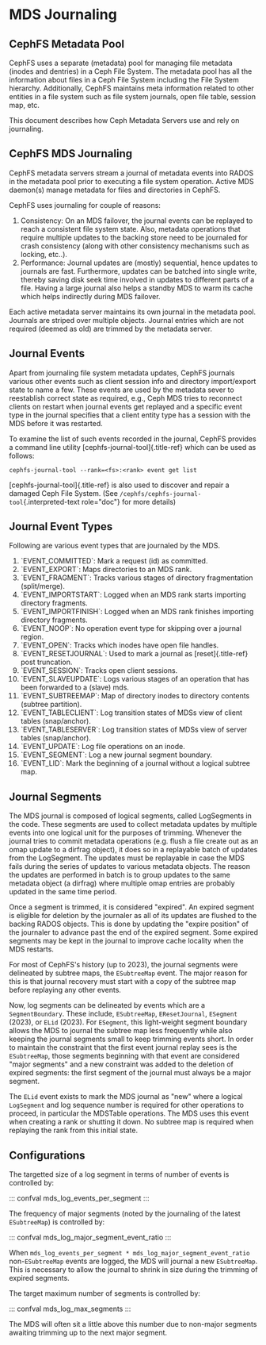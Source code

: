 # MDS Journaling

## CephFS Metadata Pool

CephFS uses a separate (metadata) pool for managing file metadata
(inodes and dentries) in a Ceph File System. The metadata pool has all
the information about files in a Ceph File System including the File
System hierarchy. Additionally, CephFS maintains meta information
related to other entities in a file system such as file system journals,
open file table, session map, etc.

This document describes how Ceph Metadata Servers use and rely on
journaling.

## CephFS MDS Journaling

CephFS metadata servers stream a journal of metadata events into RADOS
in the metadata pool prior to executing a file system operation. Active
MDS daemon(s) manage metadata for files and directories in CephFS.

CephFS uses journaling for couple of reasons:

1.  Consistency: On an MDS failover, the journal events can be replayed
    to reach a consistent file system state. Also, metadata operations
    that require multiple updates to the backing store need to be
    journaled for crash consistency (along with other consistency
    mechanisms such as locking, etc..).
2.  Performance: Journal updates are (mostly) sequential, hence updates
    to journals are fast. Furthermore, updates can be batched into
    single write, thereby saving disk seek time involved in updates to
    different parts of a file. Having a large journal also helps a
    standby MDS to warm its cache which helps indirectly during MDS
    failover.

Each active metadata server maintains its own journal in the metadata
pool. Journals are striped over multiple objects. Journal entries which
are not required (deemed as old) are trimmed by the metadata server.

## Journal Events

Apart from journaling file system metadata updates, CephFS journals
various other events such as client session info and directory
import/export state to name a few. These events are used by the metadata
sever to reestablish correct state as required, e.g., Ceph MDS tries to
reconnect clients on restart when journal events get replayed and a
specific event type in the journal specifies that a client entity type
has a session with the MDS before it was restarted.

To examine the list of such events recorded in the journal, CephFS
provides a command line utility [cephfs-journal-tool]{.title-ref} which
can be used as follows:

    cephfs-journal-tool --rank=<fs>:<rank> event get list

[cephfs-journal-tool]{.title-ref} is also used to discover and repair a
damaged Ceph File System. (See
`/cephfs/cephfs-journal-tool`{.interpreted-text role="doc"} for more
details)

## Journal Event Types

Following are various event types that are journaled by the MDS.

1.  \`EVENT_COMMITTED\`: Mark a request (id) as committed.
2.  \`EVENT_EXPORT\`: Maps directories to an MDS rank.
3.  \`EVENT_FRAGMENT\`: Tracks various stages of directory fragmentation
    (split/merge).
4.  \`EVENT_IMPORTSTART\`: Logged when an MDS rank starts importing
    directory fragments.
5.  \`EVENT_IMPORTFINISH\`: Logged when an MDS rank finishes importing
    directory fragments.
6.  \`EVENT_NOOP\`: No operation event type for skipping over a journal
    region.
7.  \`EVENT_OPEN\`: Tracks which inodes have open file handles.
8.  \`EVENT_RESETJOURNAL\`: Used to mark a journal as
    [reset]{.title-ref} post truncation.
9.  \`EVENT_SESSION\`: Tracks open client sessions.
10. \`EVENT_SLAVEUPDATE\`: Logs various stages of an operation that has
    been forwarded to a (slave) mds.
11. \`EVENT_SUBTREEMAP\`: Map of directory inodes to directory contents
    (subtree partition).
12. \`EVENT_TABLECLIENT\`: Log transition states of MDSs view of client
    tables (snap/anchor).
13. \`EVENT_TABLESERVER\`: Log transition states of MDSs view of server
    tables (snap/anchor).
14. \`EVENT_UPDATE\`: Log file operations on an inode.
15. \`EVENT_SEGMENT\`: Log a new journal segment boundary.
16. \`EVENT_LID\`: Mark the beginning of a journal without a logical
    subtree map.

## Journal Segments

The MDS journal is composed of logical segments, called LogSegments in
the code. These segments are used to collect metadata updates by
multiple events into one logical unit for the purposes of trimming.
Whenever the journal tries to commit metadata operations (e.g. flush a
file create out as an omap update to a dirfrag object), it does so in a
replayable batch of updates from the LogSegment. The updates must be
replayable in case the MDS fails during the series of updates to various
metadata objects. The reason the updates are performed in batch is to
group updates to the same metadata object (a dirfrag) where multiple
omap entries are probably updated in the same time period.

Once a segment is trimmed, it is considered \"expired\". An expired
segment is eligible for deletion by the journaler as all of its updates
are flushed to the backing RADOS objects. This is done by updating the
\"expire position\" of the journaler to advance past the end of the
expired segment. Some expired segments may be kept in the journal to
improve cache locality when the MDS restarts.

For most of CephFS\'s history (up to 2023), the journal segments were
delineated by subtree maps, the `ESubtreeMap` event. The major reason
for this is that journal recovery must start with a copy of the subtree
map before replaying any other events.

Now, log segments can be delineated by events which are a
`SegmentBoundary`. These include, `ESubtreeMap`, `EResetJournal`,
`ESegment` (2023), or `ELid` (2023). For `ESegment`, this light-weight
segment boundary allows the MDS to journal the subtree map less
frequently while also keeping the journal segments small to keep
trimming events short. In order to maintain the constraint that the
first event journal replay sees is the `ESubtreeMap`, those segments
beginning with that event are considered \"major segments\" and a new
constraint was added to the deletion of expired segments: the first
segment of the journal must always be a major segment.

The `ELid` event exists to mark the MDS journal as \"new\" where a
logical `LogSegment` and log sequence number is required for other
operations to proceed, in particular the MDSTable operations. The MDS
uses this event when creating a rank or shutting it down. No subtree map
is required when replaying the rank from this initial state.

## Configurations

The targetted size of a log segment in terms of number of events is
controlled by:

::: confval
mds_log_events_per_segment
:::

The frequency of major segments (noted by the journaling of the latest
`ESubtreeMap`) is controlled by:

::: confval
mds_log_major_segment_event_ratio
:::

When `mds_log_events_per_segment * mds_log_major_segment_event_ratio`
non-`ESubtreeMap` events are logged, the MDS will journal a new
`ESubtreeMap`. This is necessary to allow the journal to shrink in size
during the trimming of expired segments.

The target maximum number of segments is controlled by:

::: confval
mds_log_max_segments
:::

The MDS will often sit a little above this number due to non-major
segments awaiting trimming up to the next major segment.
